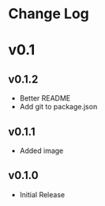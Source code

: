 <!-- Last edited by kieran.van.der.heijde@asml.com @ 28/05/25 18:27. -->
# Change Log

# v0.1

## v0.1.2
- Better README
- Add git to package.json

## v0.1.1
- Added image

## v0.1.0
- Initial Release